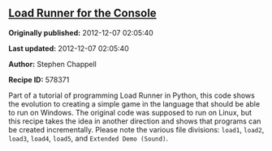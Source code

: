 ## [Load Runner for the Console](https://code.activestate.com/recipes/578371-load-runner-for-the-console)

**Originally published:** 2012-12-07 02:05:40

**Last updated:** 2012-12-07 02:05:40

**Author:** Stephen Chappell

**Recipe ID:** 578371

Part of a tutorial of programming Load Runner in Python, this code shows the evolution to creating a simple game in the language that should be able to run on Windows. The original code was supposed to run on Linux, but this recipe takes the idea in another direction and shows that programs can be created incrementally. Please note the various file divisions: `load1`, `load2`, `load3`, `load4`, `load5`, and `Extended Demo (Sound)`.
